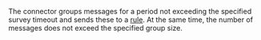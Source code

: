 The connector groups messages for a period not exceeding the specified survey timeout and sends these to a [rule](../../serverless-integrations/concepts/eventrouter/rule.md). At the same time, the number of messages does not exceed the specified group size.